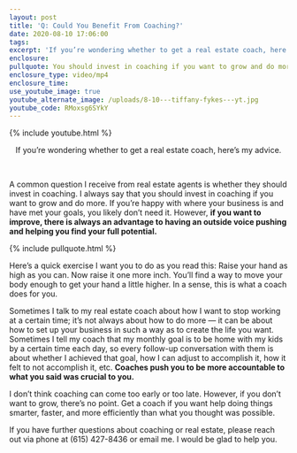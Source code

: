 ```yaml
---
layout: post
title: 'Q: Could You Benefit From Coaching?'
date: 2020-08-10 17:06:00
tags:
excerpt: 'If you’re wondering whether to get a real estate coach, here’s my advice.'
enclosure:
pullquote: You should invest in coaching if you want to grow and do more.
enclosure_type: video/mp4
enclosure_time:
use_youtube_image: true
youtube_alternate_image: /uploads/8-10---tiffany-fykes---yt.jpg
youtube_code: RMoxsg6SYkY
---
```


{% include youtube.html %}

<center>If you&rsquo;re wondering whether to get a real estate coach, here&rsquo;s my advice.</center>

&nbsp;

A common question I receive from real estate agents is whether they should invest in coaching. I always say that you should invest in coaching if you want to grow and do more. If you’re happy with where your business is and have met your goals, you likely don’t need it. However, **if you want to improve, there is always an advantage to having an outside voice pushing and helping you find your full potential.&nbsp;**

{% include pullquote.html %}

Here’s a quick exercise I want you to do as you read this: Raise your hand as high as you can. Now raise it one more inch. You’ll find a way to move your body enough to get your hand a little higher. In a sense, this is what a coach does for you.&nbsp;

Sometimes I talk to my real estate coach about how I want to stop working at a certain time; it’s not always about how to do more — it can be about how to set up your business in such a way as to create the life you want. Sometimes I tell my coach that my monthly goal is to be home with my kids by a certain time each day, so every follow-up conversation with them is about whether I achieved that goal, how I can adjust to accomplish it, how it felt to not accomplish it, etc. **Coaches push you to be more accountable to what you said was crucial to you.**

I don’t think coaching can come too early or too late. However, if you don’t want to grow, there’s no point. Get a coach if you want help doing things smarter, faster, and more efficiently than what you thought was possible.&nbsp;

If you have further questions about coaching or real estate, please reach out via phone at (615) 427-8436 or email me. I would be glad to help you.